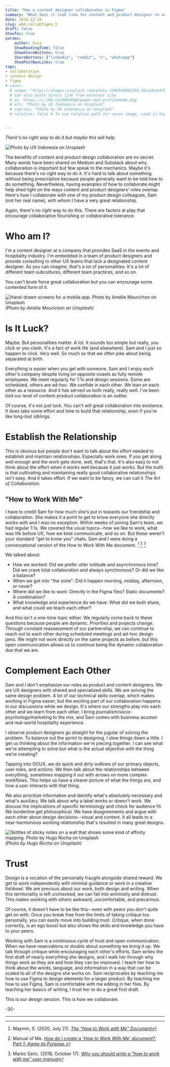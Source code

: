 ```yaml
---
title: "How a content designer collaborates in Figma"
summary: "What does it look like for content and product designer to work together?"
date: 2024-12-10
slug: wbd-collabfigma_5
draft: false
ShowToc: true
params:
    author: Gina
    ShowReadingTime: false
    ShowShareButtons: true
    ShareButtons: ["linkedin", "reddit", "x", "whatsapp"]
    ShowPostNavLinks: true
tags:
- collaboration
- content design
- figma
# cover:
  # image: "https://images.unsplash.com/photo-1586936893354-362ad6ae47ba?crop=entropy&cs=tinysrgb&fit=max&fm=jpg&ixid=M3wzMDAzMzh8MHwxfHNlYXJjaHwzfHx1c2VyJTIwZXhwZXJpZW5jZXxlbnwwfHx8fDE2OTU1ODg5OTl8MA&ixlib=rb-4.0.3&q=80&w=1080"
  # can also paste direct link from external site
  # ex. https://i.ibb.co/K0HVPBd/paper-mod-profilemode.png
  # alt: "Photo by UX Indonesia on Unsplash"
  # caption: "Photo by UX Indonesia on Unsplash"
  # relative: false # To use relative path for cover image, used in hugo Page-bundles


---
```

_There's no right way to do it but maybe this will help._

![Photo by UX Indonesia on Unsplash](https://images.unsplash.com/photo-1586936893354-362ad6ae47ba?crop=entropy&cs=tinysrgb&fit=max&fm=jpg&ixid=M3wzMDAzMzh8MHwxfHNlYXJjaHwzfHx1c2VyJTIwZXhwZXJpZW5jZXxlbnwwfHx8fDE2OTU1ODg5OTl8MA&ixlib=rb-4.0.3&q=80&w=1080)

The benefits of content and product design collaboration are no secret. Many words have been shared on Medium and Substack about why collaboration is important but few speak to the mechanics. Maybe it's because there's no right way to do it. It's hard to talk about something without being prescriptive because people generally want to be told how to do something. Nevertheless, having examples of how to collaborate might help shed light on the ways content and product designers' roles overlap. Here's how I collaborate with one of my product design colleagues, Sam (not her real name), with whom I have a very great relationship.

Again, there's no _right_ way to do this. There are factors at play that encourage collaborative flourishing or collaborative tolerance.

# Who am I?

I'm a content designer at a company that provides SaaS in the events and hospitality industry. I'm embedded in a team of product designers and provide consulting to other UX teams that lack a designated content designer. As you can imagine, that's a lot of personalities. It's a lot of different team subcultures, different team practices, and so on.

You can't brute force great collaboration but you can encourage some contented form of it.

![Hand-drawn screens for a mobile app. Photo by Amélie Mourichon on Unsplash](https://images.unsplash.com/photo-1576153192396-180ecef2a715?crop=entropy&cs=tinysrgb&fit=max&fm=jpg&ixid=M3wzMDAzMzh8MHwxfHNlYXJjaHwzMTN8fGNvbnRlbnQlMjBkZXNpZ258ZW58MHx8fHwxNjk1NTg4MDI1fDA&ixlib=rb-4.0.3&q=80&w=1080)
_(Photo by Amélie Mourichon on Unsplash)_

# Is It Luck?

Maybe. But personalities matter. A lot. It sounds too simple but really, you click or you clash. It's a fact of work life (and elsewhere). Sam and I just so happen to click. Very well. So much so that we often joke about being separated at birth.

Everything is easier when you gel with someone. Sam and I enjoy each other's company despite living on opposite coasts as fully remote employees. We meet regularly for 1:1s and design sessions. Some are scheduled, others are ad-hoc. We confide in each other. We lean on each other as a resource. And it has served us both really, really well. I've been told our level of content-product collaboration is an outlier.

Of course, it's not just luck. You can't _will_ great collaboration into existence. It does take some effort and time to build that relationship, even if you're like long-lost siblings.

# Establish the Relationship

This is obvious but people don't want to talk about the effort needed to establish and maintain relationships. Especially work ones. If you get along well enough and the work gets done, well, that's that. It's also easy to not think about the effort when it works well because it just works. But the truth is that cultivating and maintaining really good collaborative relationships isn't easy. And it takes effort. If we want to be fancy, we can call it _The Art of Collaboration_.

## "How to Work With Me"

I have to credit Sam for how much she's put in towards our friendship and collaboration. She makes it a point to get to know everyone she directly works with and I was no exception. Within weeks of joining Sam's team, we had regular 1:1s. We covered the usual topics--how we like to work, what was life before UX, how we best communicate, and so on. But these weren't your standard "get to know you" chats. Sam and I were doing a conversational version of the How to Work With Me document. [^1] [^2] [^3]

We talked about:

- How we worked: Did we prefer utter solitude and asynchronous time? Did we crave total collaboration and always synchronous? Or did we like a balance?
- When we got into "the zone": Did it happen morning, midday, afternoon, or never?
- Where did we like to work: Directly in the Figma files? Static documents? A combination?
- What knowledge and experience do we have: What did we both share, and what could we teach each other?

And this isn't a one-time topic either. We regularly come back to these questions because people are dynamic. Priorities and projects change. Through constant reassessment of our partnership, we can continue to reach out to each other during scheduled meetings and ad-hoc design jams. We might not work directly on the same projects as before, but this open communication allows us to continue being the dynamic collaboration duo that we are.

# Complement Each Other

Sam and I don't emphasize our roles as product and content designers. We are UX designers with shared and specialized skills. We are solving the same design problem. A lot of our technical skills overlap, which makes working in Figma easier, but the exciting part of our collaboration happens in our discussions while we design. It's where our strengths play into each other and we learn from each other. I bring journalism/socio-psychology/marketing to the mix, and Sam comes with business acumen and real-world hospitality experience.

I observe product designers go straight for the jugular of solving the problem. To balance out the sprint to designing, I slow things down a little. I get us thinking about the information we're piecing together. I can see what we're attempting to solve but what is the actual objective with the thing we're creating?

Tapping into OOUX, we do quick and dirty outlines of our primary objects, user roles, and actions. We then talk about the relationships between everything, sometimes mapping it out with arrows on more complex workflows. This helps us have a clearer picture of what the things are, and how a user interacts with that thing.

We also prioritize information and identify what's absolutely necessary and what's auxiliary. We talk about why a label works or doesn't work. We discuss the implications of specific terminology and check for audience fit. We borderline get philosophical. We have disagreements and argue with each other about design decisions--visual and content. It all leads to a near-harmonious working relationship that's resulted in many great designs.

![Skittles of sticky notes on a wall that shows some kind of affinity mapping. Photo by Hugo Rocha on Unsplash](https://images.unsplash.com/photo-1568219557405-376e23e4f7cf?crop=entropy&cs=tinysrgb&fit=max&fm=jpg&ixid=M3wzMDAzMzh8MHwxfHNlYXJjaHwxM3x8dXglMjBkZXNpZ258ZW58MHx8fHwxNjk1NTg4NjYxfDA&ixlib=rb-4.0.3&q=80&w=1080)
_(Photo by Hugo Rocha on Unsplash)_

# Trust

Design is a vocation of the personally fraught alongside shared reward. We get to work independently with minimal guidance or work in a creative fishbowl. We are precious about our work, both design and writing. When this territoriality is left unchecked, we can fall into animosity and distrust. This makes working with others awkward, uncomfortable, and precarious. 

Of course, it doesn't have to be like this--even with peers you don't quite get on with. Once you break free from the limits of taking critique too personally, you can easily move into building trust. Critique, when done correctly, is an ego boost but also shows the skills and knowledge you have to your peers. 

Working with Sam is a continuous cycle of trust and open communication. When we have reservations or doubts about something we bring it up. We talk through critique while encouraging each other's efforts. Sam writes the first draft of nearly everything she designs, and I walk her through why things work as they are and how they can be improved. I teach her how to think about the words, language, and information in a way that can be scaled to all of the designs she works on. Sam reciprocates by teaching me how to use Figma to design elements for a larger product. By teaching me how to use Figma, Sam is comfortable with me editing in her files. By teaching her basics of writing, I trust her to do a great first draft. 

This is our design session. This is how we collaborate.

-30-

---

[^1]: Maymin, S. (2020, July 21). _[The “How to Work with Me” Document](https://www.linkedin.com/pulse/how-work-me-document-senia-maymin/)_ 
[^2]: Manual of Me. _[How do I create a ‘How to Work With Me’ document?: Part 1: Agree its Purpose.](https://www.manualof.me/support/articles/how-to-create-a-working-with-me-template-step-one)_ 
[^3]: Marko Saric. (2018, October 17). _[Why you should write a "how to work with me" user manual](https://medium.com/swlh/user-manual-to-me-92c8ce68f960)_ 